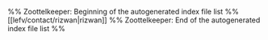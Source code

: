 %% Zoottelkeeper: Beginning of the autogenerated index file list  %%
 [[lefv/contact/rizwan|rizwan]]
%% Zoottelkeeper: End of the autogenerated index file list  %%

